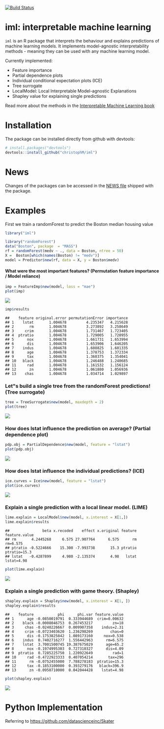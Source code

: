 
[![Build Status](https://travis-ci.org/christophM/iml.svg?branch=master)](https://travis-ci.org/christophM/iml)

iml: interpretable machine learning
===================================

`iml` is an R package that interprets the behaviour and explains predictions of machine learning models. It implements model-agnostic interpretability methods - meaning they can be used with any machine learning model.

Currently implemented:

-   Feature importance
-   Partial dependence plots
-   Individual conditional expectation plots (ICE)
-   Tree surrogate
-   LocalModel: Local Interpretable Model-agnostic Explanations
-   Shapley value for explaining single predictions

Read more about the methods in the [Interpretable Machine Learning book](https://christophm.github.io/interpretable-ml-book/agnostic.html)

Installation
============

The package can be installed directly from github with devtools:

``` r
# install.packages("devtools")
devtools::install_github("christophM/iml")
```

News
====

Changes of the packages can be accessed in the [NEWS file](https://github.com/christophM/iml/blob/master/NEWS.md) shipped with the package.

Examples
========

First we train a randomForest to predict the Boston median housing value

``` r
library("iml")

library("randomForest")
data("Boston", package  = "MASS")
rf = randomForest(medv ~ ., data = Boston, ntree = 50)
X =  Boston[which(names(Boston) != "medv")]
model = Predictor$new(rf, data = X, y = Boston$medv)
```

#### What were the most important features? (Permutation feature importance / Model reliance)

``` r
imp = FeatureImp$new(model, loss = "mae")
plot(imp)
```

![](README_files/figure-markdown_github-ascii_identifiers/unnamed-chunk-3-1.png)

``` r
imp$results
```

    ##    feature original.error permutationError importance
    ## 1    lstat       1.004678         4.235347   4.215628
    ## 2       rm       1.004678         3.273892   3.258649
    ## 3     crim       1.004678         1.731467   1.723405
    ## 4  ptratio       1.004678         1.729005   1.720955
    ## 5      nox       1.004678         1.661731   1.653994
    ## 6      dis       1.004678         1.653906   1.646205
    ## 7    indus       1.004678         1.608825   1.601335
    ## 8      age       1.004678         1.378753   1.372334
    ## 9      tax       1.004678         1.360375   1.354041
    ## 10   black       1.004678         1.246488   1.240685
    ## 11     rad       1.004678         1.161532   1.156124
    ## 12      zn       1.004678         1.061880   1.056936
    ## 13    chas       1.004678         1.034714   1.029897

### Let"s build a single tree from the randomForest predictions! (Tree surrogate)

``` r
tree = TreeSurrogate$new(model, maxdepth = 2)
plot(tree)
```

![](README_files/figure-markdown_github-ascii_identifiers/unnamed-chunk-4-1.png)

### How does lstat influence the prediction on average? (Partial dependence plot)

``` r
pdp.obj = PartialDependence$new(model, feature = "lstat")
plot(pdp.obj)
```

![](README_files/figure-markdown_github-ascii_identifiers/unnamed-chunk-5-1.png)

### How does lstat influence the individual predictions? (ICE)

``` r
ice.curves = Ice$new(model, feature = "lstat")
plot(ice.curves) 
```

![](README_files/figure-markdown_github-ascii_identifiers/unnamed-chunk-6-1.png)

### Explain a single prediction with a local linear model. (LIME)

``` r
lime.explain = LocalModel$new(model, x.interest = X[1,])
lime.explain$results
```

    ##               beta x.recoded    effect x.original feature feature.value
    ## rm       4.2445268     6.575 27.907764      6.575      rm      rm=6.575
    ## ptratio -0.5224666    15.300 -7.993738       15.3 ptratio  ptratio=15.3
    ## lstat   -0.4287899     4.980 -2.135374       4.98   lstat    lstat=4.98

``` r
plot(lime.explain)
```

![](README_files/figure-markdown_github-ascii_identifiers/unnamed-chunk-7-1.png)

### Explain a single prediction with game theory. (Shapley)

``` r
shapley.explain = Shapley$new(model, x.interest = X[1, ])
shapley.explain$results
```

    ##    feature           phi      phi.var feature.value
    ## 1      age -0.0850019791  0.333944689  crim=0.00632
    ## 2    black -0.0008046753  0.267453217         zn=18
    ## 3     chas -0.0240226667  0.009907358    indus=2.31
    ## 4     crim -0.0723403620  1.236298269        chas=0
    ## 5      dis -0.1753825842  1.089173160     nox=0.538
    ## 6    indus  0.7402716277  1.556442963      rm=6.575
    ## 7    lstat  3.7001500745 19.387675029      age=65.2
    ## 8      nox -0.1974995303  0.727310327      dis=4.09
    ## 9  ptratio  0.7285225750  1.220922649         rad=1
    ## 10     rad -0.4722923333  0.407054214       tax=296
    ## 11      rm -0.0752455000  7.788278183  ptratio=15.3
    ## 12     tax -0.1853100000  0.393279176   black=396.9
    ## 13      zn -0.0950710000  0.042044428    lstat=4.98

``` r
plot(shapley.explain)
```

![](README_files/figure-markdown_github-ascii_identifiers/unnamed-chunk-8-1.png)

Python Implementation
=====================

Referring to <https://github.com/datascienceinc/Skater>
